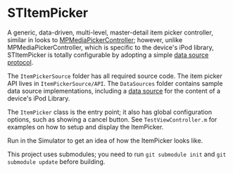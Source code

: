 STItemPicker
==========

A generic, data-driven, multi-level, master-detail item picker controller, similar in looks to [MPMediaPickerController](http://developer.apple.com/library/ios/#documentation/mediaplayer/reference/MPMediaPickerController_ClassReference/Reference/Reference.html);  however, unlike MPMediaPickerController, which is specific to the device's iPod library, STItemPicker is totally configurable by adopting a simple [data source protocol](STItemPicker/ItemPickerSource/API/ItemPickerDataSource.h).

The `ItemPickerSource` folder has all required source code.  The item picker API lives in `ItemPickerSource/API`.  The `DataSources` folder contains sample data source implementations, including a [data source](STItemPicker/DataSources/MPMediaDataSource.m) for the content of a device's iPod Library.

The `ItemPicker` class is the entry point; it also has global configuration options, such as showing a cancel button.  See `TestViewController.m` for examples on how to setup and display the ItemPicker.

Run in the Simulator to get an idea of how the ItemPicker looks like.

This project uses submodules; you need to run `git submodule init` and `git submodule update` before building.
